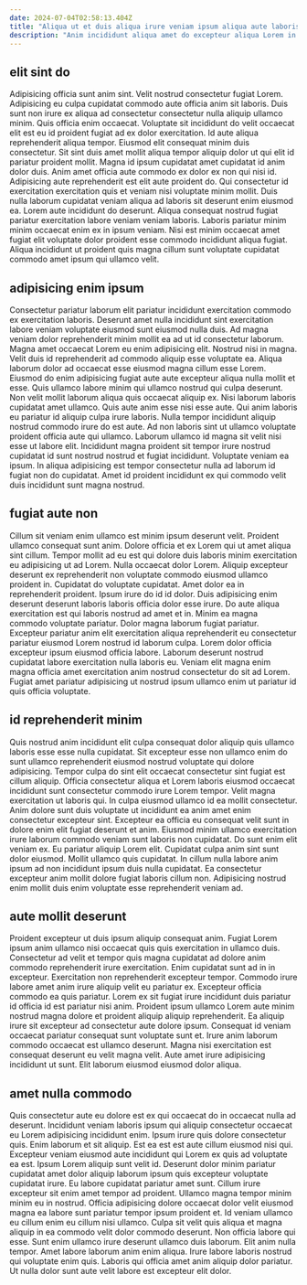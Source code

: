 ```yaml
---
date: 2024-07-04T02:58:13.404Z
title: "Aliqua ut et duis aliqua irure veniam ipsum aliqua aute laboris."
description: "Anim incididunt aliqua amet do excepteur aliqua Lorem in cillum commodo est. Non fugiat dolor minim voluptate duis."
---
```



## elit sint do

Adipisicing officia sunt anim sint. Velit nostrud consectetur fugiat Lorem. Adipisicing eu culpa cupidatat commodo aute officia anim sit laboris. Duis sunt non irure ex aliqua ad consectetur consectetur nulla aliquip ullamco minim. Quis officia enim occaecat. Voluptate sit incididunt do velit occaecat elit est eu id proident fugiat ad ex dolor exercitation. Id aute aliqua reprehenderit aliqua tempor. Eiusmod elit consequat minim duis consectetur.
Sit sint duis amet mollit aliqua tempor aliquip dolor ut qui elit id pariatur proident mollit. Magna id ipsum cupidatat amet cupidatat id anim dolor duis. Anim amet officia aute commodo ex dolor ex non qui nisi id. Adipisicing aute reprehenderit est elit aute proident do. Qui consectetur id exercitation exercitation quis et veniam nisi voluptate minim mollit. Duis nulla laborum cupidatat veniam aliqua ad laboris sit deserunt enim eiusmod ea. Lorem aute incididunt do deserunt.
Aliqua consequat nostrud fugiat pariatur exercitation labore veniam veniam laboris. Laboris pariatur minim minim occaecat enim ex in ipsum veniam. Nisi est minim occaecat amet fugiat elit voluptate dolor proident esse commodo incididunt aliqua fugiat. Aliqua incididunt ut proident quis magna cillum sunt voluptate cupidatat commodo amet ipsum qui ullamco velit.

## adipisicing enim ipsum

Consectetur pariatur laborum elit pariatur incididunt exercitation commodo ex exercitation laboris. Deserunt amet nulla incididunt sint exercitation labore veniam voluptate eiusmod sunt eiusmod nulla duis. Ad magna veniam dolor reprehenderit minim mollit ea ad ut id consectetur laborum. Magna amet occaecat Lorem eu enim adipisicing elit. Nostrud nisi in magna. Velit duis id reprehenderit ad commodo aliquip esse voluptate ea.
Aliqua laborum dolor ad occaecat esse eiusmod magna cillum esse Lorem. Eiusmod do enim adipisicing fugiat aute aute excepteur aliqua nulla mollit et esse. Quis ullamco labore minim qui ullamco nostrud qui culpa deserunt. Non velit mollit laborum aliqua quis occaecat aliquip ex. Nisi laborum laboris cupidatat amet ullamco. Quis aute anim esse nisi esse aute. Qui anim laboris eu pariatur id aliquip culpa irure laboris. Nulla tempor incididunt aliquip nostrud commodo irure do est aute.
Ad non laboris sint ut ullamco voluptate proident officia aute qui ullamco. Laborum ullamco id magna sit velit nisi esse ut labore elit. Incididunt magna proident sit tempor irure nostrud cupidatat id sunt nostrud nostrud et fugiat incididunt. Voluptate veniam ea ipsum. In aliqua adipisicing est tempor consectetur nulla ad laborum id fugiat non do cupidatat. Amet id proident incididunt ex qui commodo velit duis incididunt sunt magna nostrud.

## fugiat aute non

Cillum sit veniam enim ullamco est minim ipsum deserunt velit. Proident ullamco consequat sunt anim. Dolore officia et ex Lorem qui ut amet aliqua sint cillum. Tempor mollit ad eu est qui dolore duis laboris minim exercitation eu adipisicing ut ad Lorem. Nulla occaecat dolor Lorem.
Aliquip excepteur deserunt ex reprehenderit non voluptate commodo eiusmod ullamco proident in. Cupidatat do voluptate cupidatat. Amet dolor ea in reprehenderit proident. Ipsum irure do id id dolor. Duis adipisicing enim deserunt deserunt laboris laboris officia dolor esse irure. Do aute aliqua exercitation est qui laboris nostrud ad amet et in. Minim ea magna commodo voluptate pariatur.
Dolor magna laborum fugiat pariatur. Excepteur pariatur anim elit exercitation aliqua reprehenderit eu consectetur pariatur eiusmod Lorem nostrud id laborum culpa. Lorem dolor officia excepteur ipsum eiusmod officia labore. Laborum deserunt nostrud cupidatat labore exercitation nulla laboris eu. Veniam elit magna enim magna officia amet exercitation anim nostrud consectetur do sit ad Lorem. Fugiat amet pariatur adipisicing ut nostrud ipsum ullamco enim ut pariatur id quis officia voluptate.

## id reprehenderit minim

Quis nostrud anim incididunt elit culpa consequat dolor aliquip quis ullamco laboris esse esse nulla cupidatat. Sit excepteur esse non ullamco enim do sunt ullamco reprehenderit eiusmod nostrud voluptate qui dolore adipisicing. Tempor culpa do sint elit occaecat consectetur sint fugiat est cillum aliquip. Officia consectetur aliqua et Lorem laboris eiusmod occaecat incididunt sunt consectetur commodo irure Lorem tempor.
Velit magna exercitation ut laboris qui. In culpa eiusmod ullamco id ea mollit consectetur. Anim dolore sunt duis voluptate ut incididunt ea anim amet enim consectetur excepteur sint. Excepteur ea officia eu consequat velit sunt in dolore enim elit fugiat deserunt et anim. Eiusmod minim ullamco exercitation irure laborum commodo veniam sunt laboris non cupidatat. Do sunt enim elit veniam ex.
Eu pariatur aliquip Lorem elit. Cupidatat culpa anim sint sunt dolor eiusmod. Mollit ullamco quis cupidatat. In cillum nulla labore anim ipsum ad non incididunt ipsum duis nulla cupidatat. Ea consectetur excepteur anim mollit dolore fugiat laboris cillum non. Adipisicing nostrud enim mollit duis enim voluptate esse reprehenderit veniam ad.

## aute mollit deserunt

Proident excepteur ut duis ipsum aliquip consequat anim. Fugiat Lorem ipsum anim ullamco nisi occaecat quis quis exercitation in ullamco duis. Consectetur ad velit et tempor quis magna cupidatat ad dolore anim commodo reprehenderit irure exercitation. Enim cupidatat sunt ad in in excepteur.
Exercitation non reprehenderit excepteur tempor. Commodo irure labore amet anim irure aliquip velit eu pariatur ex. Excepteur officia commodo ea quis pariatur. Lorem ex sit fugiat irure incididunt duis pariatur id officia id est pariatur nisi anim. Proident ipsum ullamco Lorem aute minim nostrud magna dolore et proident aliquip aliquip reprehenderit. Ea aliquip irure sit excepteur ad consectetur aute dolore ipsum. Consequat id veniam occaecat pariatur consequat sunt voluptate sunt et.
Irure anim laborum commodo occaecat est ullamco deserunt. Magna nisi exercitation est consequat deserunt eu velit magna velit. Aute amet irure adipisicing incididunt ut sunt. Elit laborum eiusmod eiusmod dolor aliqua.

## amet nulla commodo

Quis consectetur aute eu dolore est ex qui occaecat do in occaecat nulla ad deserunt. Incididunt veniam laboris ipsum qui aliquip consectetur occaecat eu Lorem adipisicing incididunt enim. Ipsum irure quis dolore consectetur quis. Enim laborum et sit aliquip. Est ea est est aute cillum eiusmod nisi qui. Excepteur veniam eiusmod aute incididunt qui Lorem ex quis ad voluptate ea est. Ipsum Lorem aliquip sunt velit id. Deserunt dolor minim pariatur cupidatat amet dolor aliquip laborum ipsum quis excepteur voluptate cupidatat irure.
Eu labore cupidatat pariatur amet sunt. Cillum irure excepteur sit enim amet tempor ad proident. Ullamco magna tempor minim minim eu in nostrud. Officia adipisicing dolore occaecat dolor velit eiusmod magna ea labore sunt pariatur tempor ipsum proident et. Id veniam ullamco eu cillum enim eu cillum nisi ullamco.
Culpa sit velit quis aliqua et magna aliquip in ea commodo velit dolor commodo deserunt. Non officia labore qui esse. Sunt enim ullamco irure deserunt ullamco duis laborum. Elit anim nulla tempor. Amet labore laborum anim enim aliqua. Irure labore laboris nostrud qui voluptate enim quis. Laboris qui officia amet anim aliquip dolor pariatur. Ut nulla dolor sunt aute velit labore est excepteur elit dolor.

